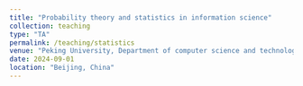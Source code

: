 ```yaml
---
title: "Probability theory and statistics in information science"
collection: teaching
type: "TA"
permalink: /teaching/statistics
venue: "Peking University, Department of computer science and technology"
date: 2024-09-01
location: "Beijing, China"
---
```

